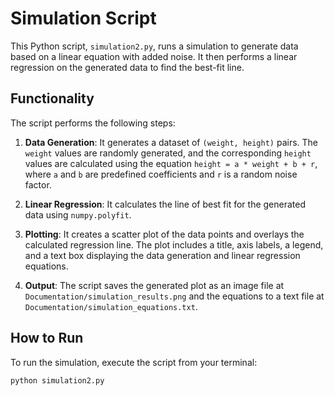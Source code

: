 # Simulation Script

This Python script, `simulation2.py`, runs a simulation to generate data based on a linear equation with added noise. It then performs a linear regression on the generated data to find the best-fit line.

## Functionality

The script performs the following steps:

1.  **Data Generation**: It generates a dataset of `(weight, height)` pairs. The `weight` values are randomly generated, and the corresponding `height` values are calculated using the equation `height = a * weight + b + r`, where `a` and `b` are predefined coefficients and `r` is a random noise factor.

2.  **Linear Regression**: It calculates the line of best fit for the generated data using `numpy.polyfit`.

3.  **Plotting**: It creates a scatter plot of the data points and overlays the calculated regression line. The plot includes a title, axis labels, a legend, and a text box displaying the data generation and linear regression equations.

4.  **Output**: The script saves the generated plot as an image file at `Documentation/simulation_results.png` and the equations to a text file at `Documentation/simulation_equations.txt`.

## How to Run

To run the simulation, execute the script from your terminal:

```bash
python simulation2.py
```
